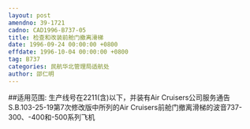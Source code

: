 ```yaml
---
layout: post
amendno: 39-1721
cadno: CAD1996-B737-05
title: 检查和改装前舱门撤离滑梯
date: 1996-09-24 00:00:00 +0800
effdate: 1996-10-04 00:00:00 +0800
tag: B737
categories: 民航华北管理局适航处
author: 邵仁明
---
```


##适用范围:
生产线号在2211(含)以下，并装有Air Cruisers公司服务通告
S.B.103-25-19第7次修改版中所列的Air Cruisers前舱门撤离滑梯的波音737-300、-400和-500系列飞机

